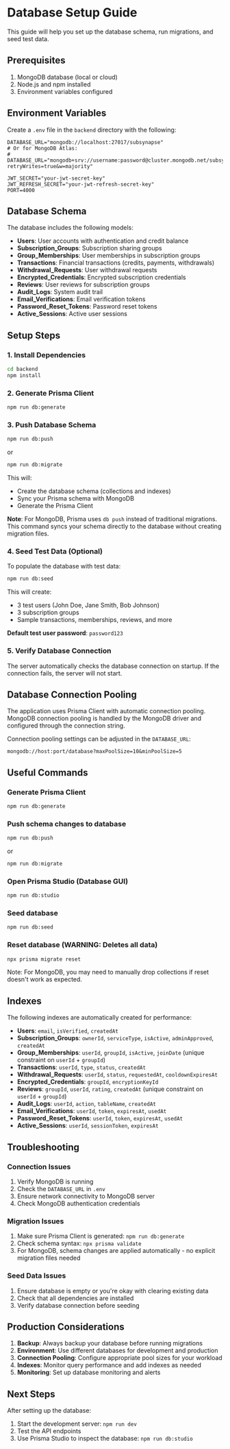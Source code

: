 # Database Setup Guide

This guide will help you set up the database schema, run migrations, and seed test data.

## Prerequisites

1. MongoDB database (local or cloud)
2. Node.js and npm installed
3. Environment variables configured

## Environment Variables

Create a `.env` file in the `backend` directory with the following:

```env
DATABASE_URL="mongodb://localhost:27017/subsynapse"
# Or for MongoDB Atlas:
# DATABASE_URL="mongodb+srv://username:password@cluster.mongodb.net/subsynapse?retryWrites=true&w=majority"

JWT_SECRET="your-jwt-secret-key"
JWT_REFRESH_SECRET="your-jwt-refresh-secret-key"
PORT=4000
```

## Database Schema

The database includes the following models:

- **Users**: User accounts with authentication and credit balance
- **Subscription_Groups**: Subscription sharing groups
- **Group_Memberships**: User memberships in subscription groups
- **Transactions**: Financial transactions (credits, payments, withdrawals)
- **Withdrawal_Requests**: User withdrawal requests
- **Encrypted_Credentials**: Encrypted subscription credentials
- **Reviews**: User reviews for subscription groups
- **Audit_Logs**: System audit trail
- **Email_Verifications**: Email verification tokens
- **Password_Reset_Tokens**: Password reset tokens
- **Active_Sessions**: Active user sessions

## Setup Steps

### 1. Install Dependencies

```bash
cd backend
npm install
```

### 2. Generate Prisma Client

```bash
npm run db:generate
```

### 3. Push Database Schema

```bash
npm run db:push
```
or
```bash
npm run db:migrate
```

This will:
- Create the database schema (collections and indexes)
- Sync your Prisma schema with MongoDB
- Generate the Prisma Client

**Note**: For MongoDB, Prisma uses `db push` instead of traditional migrations. This command syncs your schema directly to the database without creating migration files.

### 4. Seed Test Data (Optional)

To populate the database with test data:

```bash
npm run db:seed
```

This will create:
- 3 test users (John Doe, Jane Smith, Bob Johnson)
- 3 subscription groups
- Sample transactions, memberships, reviews, and more

**Default test user password**: `password123`

### 5. Verify Database Connection

The server automatically checks the database connection on startup. If the connection fails, the server will not start.

## Database Connection Pooling

The application uses Prisma Client with automatic connection pooling. MongoDB connection pooling is handled by the MongoDB driver and configured through the connection string.

Connection pooling settings can be adjusted in the `DATABASE_URL`:
```
mongodb://host:port/database?maxPoolSize=10&minPoolSize=5
```

## Useful Commands

### Generate Prisma Client
```bash
npm run db:generate
```

### Push schema changes to database
```bash
npm run db:push
```
or
```bash
npm run db:migrate
```

### Open Prisma Studio (Database GUI)
```bash
npm run db:studio
```

### Seed database
```bash
npm run db:seed
```

### Reset database (WARNING: Deletes all data)
```bash
npx prisma migrate reset
```
Note: For MongoDB, you may need to manually drop collections if reset doesn't work as expected.

## Indexes

The following indexes are automatically created for performance:

- **Users**: `email`, `isVerified`, `createdAt`
- **Subscription_Groups**: `ownerId`, `serviceType`, `isActive`, `adminApproved`, `createdAt`
- **Group_Memberships**: `userId`, `groupId`, `isActive`, `joinDate` (unique constraint on `userId` + `groupId`)
- **Transactions**: `userId`, `type`, `status`, `createdAt`
- **Withdrawal_Requests**: `userId`, `status`, `requestedAt`, `cooldownExpiresAt`
- **Encrypted_Credentials**: `groupId`, `encryptionKeyId`
- **Reviews**: `groupId`, `userId`, `rating`, `createdAt` (unique constraint on `userId` + `groupId`)
- **Audit_Logs**: `userId`, `action`, `tableName`, `createdAt`
- **Email_Verifications**: `userId`, `token`, `expiresAt`, `usedAt`
- **Password_Reset_Tokens**: `userId`, `token`, `expiresAt`, `usedAt`
- **Active_Sessions**: `userId`, `sessionToken`, `expiresAt`

## Troubleshooting

### Connection Issues

1. Verify MongoDB is running
2. Check the `DATABASE_URL` in `.env`
3. Ensure network connectivity to MongoDB server
4. Check MongoDB authentication credentials

### Migration Issues

1. Make sure Prisma Client is generated: `npm run db:generate`
2. Check schema syntax: `npx prisma validate`
3. For MongoDB, schema changes are applied automatically - no explicit migration files needed

### Seed Data Issues

1. Ensure database is empty or you're okay with clearing existing data
2. Check that all dependencies are installed
3. Verify database connection before seeding

## Production Considerations

1. **Backup**: Always backup your database before running migrations
2. **Environment**: Use different databases for development and production
3. **Connection Pooling**: Configure appropriate pool sizes for your workload
4. **Indexes**: Monitor query performance and add indexes as needed
5. **Monitoring**: Set up database monitoring and alerts

## Next Steps

After setting up the database:
1. Start the development server: `npm run dev`
2. Test the API endpoints
3. Use Prisma Studio to inspect the database: `npm run db:studio`

